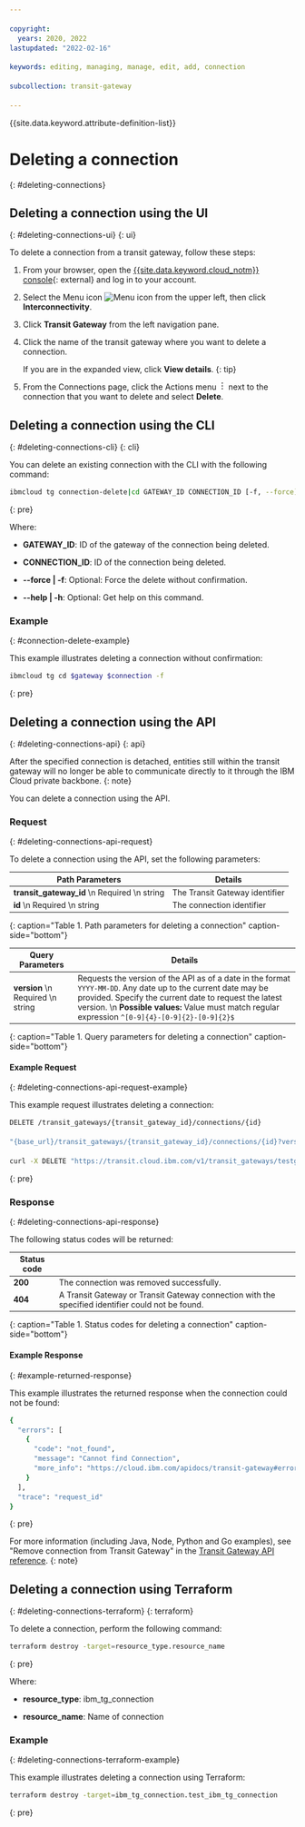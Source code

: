 ```yaml
---

copyright:
  years: 2020, 2022
lastupdated: "2022-02-16"

keywords: editing, managing, manage, edit, add, connection

subcollection: transit-gateway

---
```


{{site.data.keyword.attribute-definition-list}}

# Deleting a connection
{: #deleting-connections}

## Deleting a connection using the UI
{: #deleting-connections-ui}
{: ui}

To delete a connection from a transit gateway, follow these steps:

1. From your browser, open the [{{site.data.keyword.cloud_notm}} console](https://cloud.ibm.com){: external} and log in to your account.
1. Select the Menu icon ![Menu icon](../../icons/icon_hamburger.svg) from the upper left, then click **Interconnectivity**.
1. Click **Transit Gateway** from the left navigation pane.
1. Click the name of the transit gateway where you want to delete a connection.

   If you are in the expanded view, click **View details**.
   {: tip}

1. From the Connections page, click the Actions menu ![Actions menu](/images/overflow.png) next to the connection that you want to delete and select **Delete**.

## Deleting a connection using the CLI
{: #deleting-connections-cli}
{: cli}

You can delete an existing connection with the CLI with the following command:

```sh
ibmcloud tg connection-delete|cd GATEWAY_ID CONNECTION_ID [-f, --force] [-h, --help]
```
{: pre}

Where:

- **GATEWAY_ID**: ID of the gateway of the connection being deleted.

- **CONNECTION_ID**: ID of the connection being deleted.

- **--force | -f**: Optional: Force the delete without confirmation.

- **--help | -h**: Optional: Get help on this command.

### Example
{: #connection-delete-example}

This example illustrates deleting a connection without confirmation:

```sh
ibmcloud tg cd $gateway $connection -f
```
{: pre}

## Deleting a connection using the API
{: #deleting-connections-api}
{: api}

After the specified connection is detached, entities still within the transit gateway will no longer be able to communicate directly to it through the IBM Cloud private backbone.
{: note}

You can delete a connection using the API.

### Request 
{: #deleting-connections-api-request}

To delete a connection using the API, set the following parameters:

|Path Parameters|Details|
|--|--|
|**transit_gateway_id**  \n Required  \n string|The Transit Gateway identifier|
|**id**  \n Required  \n string|The connection identifier|
{: caption="Table 1. Path parameters for deleting a connection" caption-side="bottom"}

|Query Parameters|Details|
|--|--|
|**version**  \n Required  \n string|Requests the version of the API as of a date in the format `YYYY-MM-DD`. Any date up to the current date may be provided. Specify the current date to request the latest version.  \n **Possible values:** Value must match regular expression  `^[0-9]{4}-[0-9]{2}-[0-9]{2}$`|
{: caption="Table 1. Query parameters for deleting a connection" caption-side="bottom"}

#### Example Request
{: #deleting-connections-api-request-example}

This example request illustrates deleting a connection:

```sh
DELETE /transit_gateways/{transit_gateway_id}/connections/{id}

"{base_url}/transit_gateways/{transit_gateway_id}/connections/{id}?version={version}"

curl -X DELETE "https://transit.cloud.ibm.com/v1/transit_gateways/testgateway/connections/testconnection?version=2022-02-09" -H "accept: */*"
```
{: pre}

### Response
{: #deleting-connections-api-response}

The following status codes will be returned:

|Status code||
|--|--|
|**200**|The connection was removed successfully.|
|**404**|A Transit Gateway or Transit Gateway connection with the specified identifier could not be found.|
{: caption="Table 1. Status codes for deleting a connection" caption-side="bottom"}

#### Example Response
{: #example-returned-response}

This example illustrates the returned response when the connection could not be found:

```sh
{
  "errors": [
    {
      "code": "not_found",
      "message": "Cannot find Connection",
      "more_info": "https://cloud.ibm.com/apidocs/transit-gateway#error-handling"
    }
  ],
  "trace": "request_id"
}
```
{: pre}

For more information (including Java, Node, Python and Go examples), see "Remove connection from Transit Gateway" in the [Transit Gateway API reference](apidocs/transit-gateway#delete-transit-gateway-connection).
{: note}

## Deleting a connection using Terraform
{: #deleting-connections-terraform}
{: terraform}

To delete a connection, perform the following command:

```sh
terraform destroy -target=resource_type.resource_name
```
{: pre}

Where:

- **resource_type**: ibm_tg_connection

- **resource_name**: Name of connection

### Example
{: #deleting-connections-terraform-example}

This example illustrates deleting a connection using Terraform:

```sh
terraform destroy -target=ibm_tg_connection.test_ibm_tg_connection
```
{: pre}
